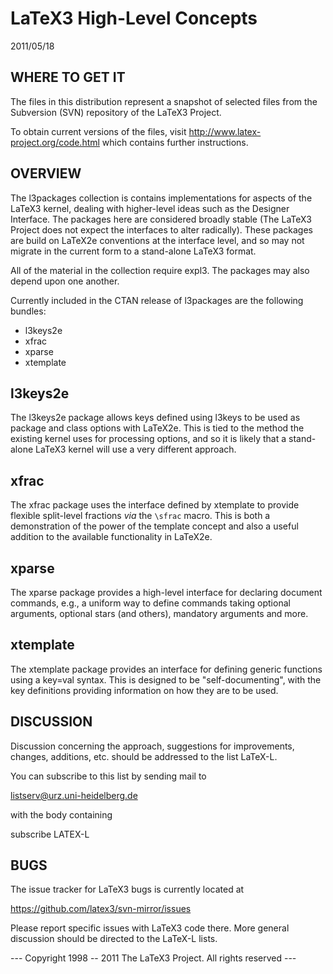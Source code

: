 
   LaTeX3 High-Level Concepts
   ==========================

   2011/05/18


WHERE TO GET IT
---------------

The files in this distribution represent a snapshot of selected files
from the Subversion (SVN) repository of the LaTeX3 Project.

To obtain current versions of the files, visit
<http://www.latex-project.org/code.html> which contains further
instructions.

OVERVIEW
--------

The l3packages collection is contains implementations for aspects of the
LaTeX3 kernel, dealing with higher-level ideas such as the Designer
Interface. The packages here are considered broadly stable (The LaTeX3
Project does not expect the interfaces to alter radically). These
packages are build on LaTeX2e conventions at the interface level, and
so may not migrate in the current form to a stand-alone LaTeX3 format.

All of the material in the collection require expl3. The packages may also
depend upon one another.

Currently included in the CTAN release of l3packages are the following
bundles:
 * l3keys2e
 * xfrac
 * xparse
 * xtemplate

l3keys2e
-------- 

The l3keys2e package allows keys defined using l3keys to be used
as package and class options with LaTeX2e. This is tied to the
method the existing kernel uses for processing options, and so it
is likely that a stand-alone LaTeX3 kernel will use a very different
approach.

xfrac
-----

The xfrac package uses the interface defined by xtemplate to provide
flexible split-level fractions _via_ the `\sfrac` macro. This is both a
demonstration of the power of the template concept and also a useful
addition to the available functionality in LaTeX2e.

xparse
-----

The xparse package provides a high-level interface for declaring
document commands, e.g., a uniform way to define commands taking
optional arguments, optional stars (and others), mandatory arguments
and more.

xtemplate
-----

The xtemplate package provides an interface for defining generic
functions using a key=val syntax. This is designed to be 
"self-documenting", with the key definitions providing information
on how they are to be used.

DISCUSSION
----------

Discussion concerning the approach, suggestions for improvements, 
changes, additions, etc. should be addressed to the list LaTeX-L. 

You can subscribe to this list by sending mail to

  listserv@urz.uni-heidelberg.de

with the body containing

  subscribe LATEX-L  <Your-First-Name> <Your-Second-Name>

BUGS
----

The issue tracker for LaTeX3 bugs is currently located at

  https://github.com/latex3/svn-mirror/issues
  
Please report specific issues with LaTeX3 code there. More general
discussion should be directed to the LaTeX-L lists.

--- Copyright 1998 -- 2011
    The LaTeX3 Project.  All rights reserved ---
